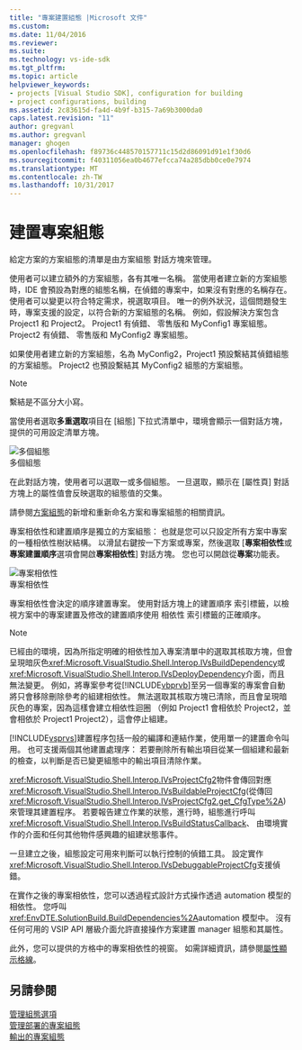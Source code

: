```yaml
---
title: "專案建置組態 |Microsoft 文件"
ms.custom: 
ms.date: 11/04/2016
ms.reviewer: 
ms.suite: 
ms.technology: vs-ide-sdk
ms.tgt_pltfrm: 
ms.topic: article
helpviewer_keywords:
- projects [Visual Studio SDK], configuration for building
- project configurations, building
ms.assetid: 2c83615d-fa4d-4b9f-b315-7a69b3000da0
caps.latest.revision: "11"
author: gregvanl
ms.author: gregvanl
manager: ghogen
ms.openlocfilehash: f89736c448570157711c15d2d86091d91e1f30d6
ms.sourcegitcommit: f40311056ea0b4677efcca74a285dbb0ce0e7974
ms.translationtype: MT
ms.contentlocale: zh-TW
ms.lasthandoff: 10/31/2017
---
```

# <a name="project-configuration-for-building"></a>建置專案組態
給定方案的方案組態的清單是由方案組態 對話方塊來管理。  
  
 使用者可以建立額外的方案組態，各有其唯一名稱。 當使用者建立新的方案組態時，IDE 會預設為對應的組態名稱，在偵錯的專案中，如果沒有對應的名稱存在。 使用者可以變更以符合特定需求，視選取項目。 唯一的例外狀況，這個問題發生時，專案支援的設定，以符合新的方案組態的名稱。 例如，假設解決方案包含 Project1 和 Project2。 Project1 有偵錯、 零售版和 MyConfig1 專案組態。 Project2 有偵錯、 零售版和 MyConfig2 專案組態。  
  
 如果使用者建立新的方案組態，名為 MyConfig2，Project1 預設繫結其偵錯組態的方案組態。 Project2 也預設繫結其 MyConfig2 組態的方案組態。  
  
> [!NOTE]
>  繫結是不區分大小寫。  
  
 當使用者選取**多重選取**項目在 [組態] 下拉式清單中，環境會顯示一個對話方塊，提供的可用設定清單方塊。  
  
 ![多個組態](../../extensibility/internals/media/vsmultiplecfgs.gif "vsMultipleCfgs")  
多個組態  
  
 在此對話方塊，使用者可以選取一或多個組態。 一旦選取，顯示在 [屬性頁] 對話方塊上的屬性值會反映選取的組態值的交集。  
  
 請參閱[方案組態](../../extensibility/internals/solution-configuration.md)的新增和重新命名方案和專案組態的相關資訊。  
  
 專案相依性和建置順序是獨立的方案組態： 也就是您可以只設定所有方案中專案的一種相依性樹狀結構。 以滑鼠右鍵按一下方案或專案，然後選取 [**專案相依性**或**專案建置順序**選項會開啟**專案相依性**] 對話方塊。 您也可以開啟從**專案**功能表。  
  
 ![專案相依性](../../extensibility/internals/media/vsprojdependencies.gif "vsProjDependencies")  
專案相依性  
  
 專案相依性會決定的順序建置專案。 使用對話方塊上的建置順序 索引標籤，以檢視方案中的專案建置及修改的建置順序使用 相依性 索引標籤的正確順序。  
  
> [!NOTE]
>  已經由的環境，因為所指定明確的相依性加入專案清單中的選取其核取方塊，但會呈現暗灰色<xref:Microsoft.VisualStudio.Shell.Interop.IVsBuildDependency>或<xref:Microsoft.VisualStudio.Shell.Interop.IVsDeployDependency>介面，而且無法變更。 例如，將專案參考從[!INCLUDE[vbprvb](../../code-quality/includes/vbprvb_md.md)]至另一個專案的專案會自動將只會移除刪除參考的組建相依性。 無法選取其核取方塊已清除，而且會呈現暗灰色的專案，因為這樣會建立相依性迴圈 （例如 Project1 會相依於 Project2，並會相依於 Project1 Project2），這會停止組建。  
  
 [!INCLUDE[vsprvs](../../code-quality/includes/vsprvs_md.md)]建置程序包括一般的編譯和連結作業，使用單一的建置命令叫用。 也可支援兩個其他建置處理序： 若要刪除所有輸出項目從某一個組建和最新的檢查，以判斷是否已變更組態中的輸出項目清除作業。  
  
 <xref:Microsoft.VisualStudio.Shell.Interop.IVsProjectCfg2>物件會傳回對應<xref:Microsoft.VisualStudio.Shell.Interop.IVsBuildableProjectCfg>(從傳回<xref:Microsoft.VisualStudio.Shell.Interop.IVsProjectCfg2.get_CfgType%2A>) 來管理其建置程序。 若要報告建立作業的狀態，進行時，組態進行呼叫<xref:Microsoft.VisualStudio.Shell.Interop.IVsBuildStatusCallback>、 由環境實作的介面和任何其他物件感興趣的組建狀態事件。  
  
 一旦建立之後，組態設定可用來判斷可以執行控制的偵錯工具。 設定實作<xref:Microsoft.VisualStudio.Shell.Interop.IVsDebuggableProjectCfg>支援偵錯。  
  
 在實作之後的專案相依性，您可以透過程式設計方式操作透過 automation 模型的相依性。 您呼叫<xref:EnvDTE.SolutionBuild.BuildDependencies%2A>automation 模型中。 沒有任何可用的 VSIP API 層級介面允許直接操作方案建置 manager 組態和其屬性。  
  
 此外，您可以提供的方格中的專案相依性的視窗。 如需詳細資訊，請參閱[屬性顯示格線](../../extensibility/internals/properties-display-grid.md)。  
  
## <a name="see-also"></a>另請參閱  
 [管理組態選項](../../extensibility/internals/managing-configuration-options.md)   
 [管理部署的專案組態](../../extensibility/internals/project-configuration-for-managing-deployment.md)   
 [輸出的專案組態](../../extensibility/internals/project-configuration-for-output.md)